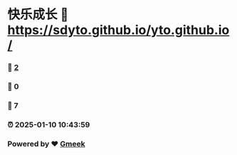 # 快乐成长 :link: https://sdyto.github.io/yto.github.io/ 
### :page_facing_up: [2](https://sdyto.github.io/yto.github.io//tag.html) 
### :speech_balloon: 0 
### :hibiscus: 7 
### :alarm_clock: 2025-01-10 10:43:59 
### Powered by :heart: [Gmeek](https://github.com/Meekdai/Gmeek)
